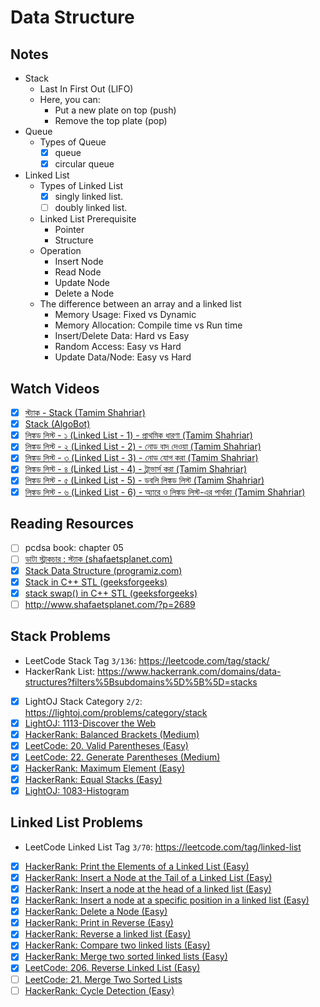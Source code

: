 # Data Structure

## Notes

-   Stack
    -   Last In First Out (LIFO)
    -   Here, you can:
        -   Put a new plate on top (push)
        -   Remove the top plate (pop)
-   Queue
    -   Types of Queue
        -   [x] queue
        -   [x] circular queue
-   Linked List
    -   Types of Linked List
        -   [x] singly linked list.
        -   [ ] doubly linked list.
    -   Linked List Prerequisite
        -   Pointer
        -   Structure
    -   Operation
        -   Insert Node
        -   Read Node
        -   Update Node
        -   Delete a Node
    -   The difference between an array and a linked list
        -   Memory Usage: Fixed vs Dynamic
        -   Memory Allocation: Compile time vs Run time
        -   Insert/Delete Data: Hard vs Easy
        -   Random Access: Easy vs Hard
        -   Update Data/Node: Easy vs Hard

## Watch Videos

-   [x] [স্ট্যাক - Stack (Tamim Shahriar)](https://youtu.be/-8JxL-dXg6w)
-   [x] [Stack (AlgoBot)](https://youtu.be/3gwBZwsa_ik)
-   [x] [লিঙ্কড লিস্ট - ১ (Linked List - 1) - প্রাথমিক ধারণা (Tamim Shahriar)](https://youtu.be/k3wD1KtP8EE)
-   [x] [লিঙ্কড লিস্ট - ২ (Linked List - 2) - নোড বাদ দেওয়া (Tamim Shahriar)](https://youtu.be/rBc-CApEe3s)
-   [x] [লিঙ্কড লিস্ট - ৩ (Linked List - 3) - নোড যোগ করা (Tamim Shahriar)](https://youtu.be/VLd6EnfUuWU)
-   [x] [লিঙ্কড লিস্ট - ৪ (Linked List - 4) - ট্রাভার্স করা (Tamim Shahriar)](https://youtu.be/XLBBmEUILi4)
-   [x] [লিঙ্কড লিস্ট - ৫ (Linked List - 5) - ডবলি লিঙ্কড লিস্ট (Tamim Shahriar)](https://youtu.be/kyuPR9SqvDY)
-   [x] [লিঙ্কড লিস্ট - ৬ (Linked List - 6) - অ্যারে ও লিঙ্কড লিস্ট-এর পার্থক্য (Tamim Shahriar)](https://youtu.be/DKpe5gsySag)

## Reading Resources

-   [ ] pcdsa book: chapter 05
-   [ ] [ডাটা স্ট্রাকচার : স্ট্যাক (shafaetsplanet.com)](http://www.shafaetsplanet.com/?p=2342)
-   [x] [Stack Data Structure (programiz.com)](https://www.programiz.com/dsa/stack)
-   [x] [Stack in C++ STL (geeksforgeeks)](https://www.geeksforgeeks.org/stack-in-cpp-stl/)
-   [x] [stack swap() in C++ STL (geeksforgeeks)](https://www.geeksforgeeks.org/stack-swap-in-c-stl)
-   [ ] http://www.shafaetsplanet.com/?p=2689

## Stack Problems

-   LeetCode Stack Tag `3/136`: https://leetcode.com/tag/stack/
-   HackerRank List: https://www.hackerrank.com/domains/data-structures?filters%5Bsubdomains%5D%5B%5D=stacks
-   [x] LightOJ Stack Category `2/2`: https://lightoj.com/problems/category/stack
-   [x] [LightOJ: 1113-Discover the Web](https://lightoj.com/problem/discover-the-web)
-   [x] [HackerRank: Balanced Brackets (Medium)](https://www.hackerrank.com/challenges/balanced-brackets)
-   [x] [LeetCode: 20. Valid Parentheses (Easy)](https://leetcode.com/problems/valid-parentheses/)
-   [x] [LeetCode: 22. Generate Parentheses (Medium)](https://leetcode.com/problems/generate-parentheses)
-   [x] [HackerRank: Maximum Element (Easy)](https://www.hackerrank.com/challenges/maximum-element)
-   [x] [HackerRank: Equal Stacks (Easy)](https://www.hackerrank.com/challenges/equal-stacks/problem)
-   [x] [LightOJ: 1083-Histogram](https://lightoj.com/problem/histogram)

## Linked List Problems

-   LeetCode Linked List Tag `3/70`: https://leetcode.com/tag/linked-list
-   [x] [HackerRank: Print the Elements of a Linked List (Easy)](https://www.hackerrank.com/challenges/print-the-elements-of-a-linked-list)
-   [x] [HackerRank: Insert a Node at the Tail of a Linked List (Easy)](https://www.hackerrank.com/challenges/insert-a-node-at-the-tail-of-a-linked-list)
-   [x] [HackerRank: Insert a node at the head of a linked list (Easy)](https://www.hackerrank.com/challenges/insert-a-node-at-the-head-of-a-linked-list)
-   [x] [HackerRank: Insert a node at a specific position in a linked list (Easy)](https://www.hackerrank.com/challenges/insert-a-node-at-a-specific-position-in-a-linked-list)
-   [x] [HackerRank: Delete a Node (Easy)](https://www.hackerrank.com/challenges/delete-a-node-from-a-linked-list)
-   [x] [HackerRank: Print in Reverse (Easy)](https://www.hackerrank.com/challenges/print-the-elements-of-a-linked-list-in-reverse)
-   [x] [HackerRank: Reverse a linked list (Easy)](https://www.hackerrank.com/challenges/reverse-a-linked-list)
-   [x] [HackerRank: Compare two linked lists (Easy)](https://www.hackerrank.com/challenges/compare-two-linked-lists)
-   [x] [HackerRank: Merge two sorted linked lists (Easy)](https://www.hackerrank.com/challenges/merge-two-sorted-linked-lists)
-   [x] [LeetCode: 206. Reverse Linked List (Easy)](https://leetcode.com/problems/reverse-linked-list/)
-   [ ] [LeetCode: 21. Merge Two Sorted Lists](https://leetcode.com/problems/merge-two-sorted-lists)
-   [ ] [HackerRank: Cycle Detection (Easy)](https://www.hackerrank.com/challenges/detect-whether-a-linked-list-contains-a-cycle)
